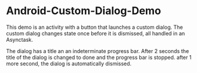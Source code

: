 # Android-Custom-Dialog-Demo
This demo is an activity with a button that launches a custom dialog. The custom dialog changes state once before it is dismissed, all handled in an Asynctask.

The dialog has a title an an indeterminate progress bar. After 2 seconds the title of the dialog is changed to done and the progress bar is stopped. after 1 more second, the dialog is automatically dismissed.

